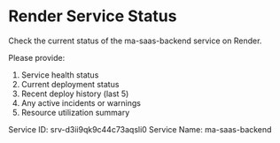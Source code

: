# Render Service Status

Check the current status of the ma-saas-backend service on Render.

Please provide:

1. Service health status
2. Current deployment status
3. Recent deploy history (last 5)
4. Any active incidents or warnings
5. Resource utilization summary

Service ID: srv-d3ii9qk9c44c73aqsli0
Service Name: ma-saas-backend
